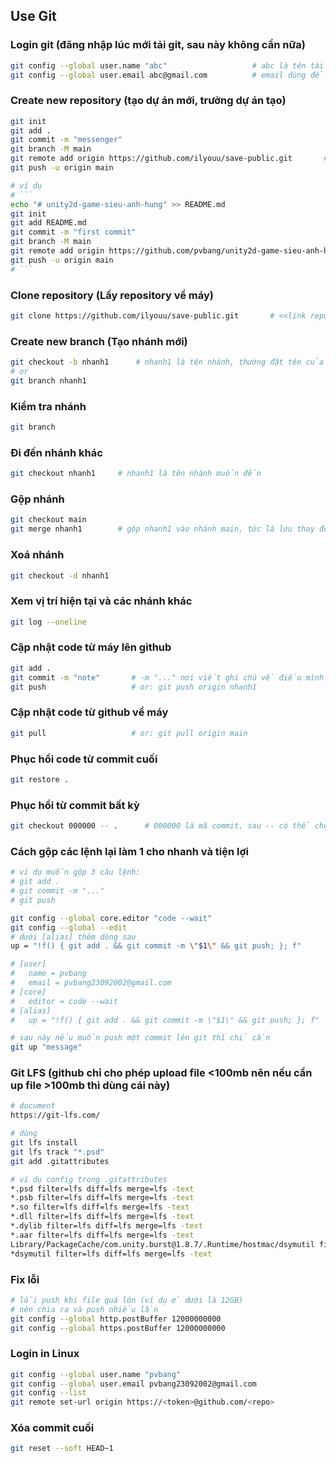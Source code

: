 ## Use Git

### Login git (đăng nhập lúc mới tải git, sau này không cần nữa)
```bash
git config --global user.name "abc"                   # abc là tên tài khoản git, cần vào github để tạo tài khoản trước
git config --global user.email abc@gmail.com          # email dùng để đăng ký tài khoản trên
```

### Create new repository (tạo dự án mới, trưởng dự án tạo)
```bash
git init
git add .
git commit -m "messenger"
git branch -M main
git remote add origin https://github.com/ilyouu/save-public.git       # <<link repository>>.git
git push -u origin main

# ví dụ
# ```
echo "# unity2d-game-sieu-anh-hung" >> README.md
git init
git add README.md
git commit -m "first commit"
git branch -M main
git remote add origin https://github.com/pvbang/unity2d-game-sieu-anh-hung.git
git push -u origin main
# ```
```

### Clone repository (Lấy repository về máy)
```bash
git clone https://github.com/ilyouu/save-public.git       # <<link repository>>.git
```

### Create new branch (Tạo nhánh mới)
```bash
git checkout -b nhanh1      # nhanh1 là tên nhánh, thường đặt tên của bản thân hoặc tính năng mới, ví dụ feature/cat-class
# or
git branch nhanh1
```

### Kiểm tra nhánh
```bash
git branch
```

### Đi đến nhánh khác
```bash
git checkout nhanh1     # nhanh1 là tên nhánh muốn đến
```

### Gộp nhánh
```bash
git checkout main
git merge nhanh1        # gộp nhanh1 vào nhánh main, tức là lưu thay đổi từ nhanh1 vào main
```

### Xoá nhánh
```bash
git checkout -d nhanh1
```

### Xem vị trí hiện tại và các nhánh khác
```bash
git log --oneline
```

### Cập nhật code từ máy lên github
```bash
git add .
git commit -m "note"       # -m "..." nơi viết ghi chú về điều mình vừa thực hiện, ví dụ: git commit -m "Fix: missing eat function" 
git push                   # or: git push origin nhanh1
```
### Cập nhật code từ github về máy
```bash
git pull                   # or: git pull origin main
```

### Phục hồi code từ commit cuối
```bash
git restore .
```

### Phục hồi từ commit bất kỳ
```bash
git checkout 000000 -- .      # 000000 là mã commit, sau -- có thể chọn file muốn phục hồi
```


### Cách gộp các lệnh lại làm 1 cho nhanh và tiện lợi
```bash
# ví dụ muốn gộp 3 câu lệnh: 
# git add . 
# git commit -m "..."
# git push

git config --global core.editor "code --wait"
git config --global --edit
# dưới [alias] thêm dòng sau 
up = "!f() { git add . && git commit -m \"$1\" && git push; }; f"

# [user]
# 	name = pvbang
# 	email = pvbang23092002@gmail.com
# [core]
# 	editor = code --wait
# [alias]
# 	up = "!f() { git add . && git commit -m \"$1\" && git push; }; f"

# sau này nếu muốn push một commit lên git thì chỉ cần
git up "message"
```

### Git LFS (github chỉ cho phép upload file <100mb nên nếu cần up file >100mb thì dùng cái này)
```bash
# document
https://git-lfs.com/

# dùng
git lfs install
git lfs track "*.psd"
git add .gitattributes

# ví dụ config trong .gitattributes
*.psd filter=lfs diff=lfs merge=lfs -text
*.psb filter=lfs diff=lfs merge=lfs -text
*.so filter=lfs diff=lfs merge=lfs -text
*.dll filter=lfs diff=lfs merge=lfs -text
*.dylib filter=lfs diff=lfs merge=lfs -text
*.aar filter=lfs diff=lfs merge=lfs -text
Library/PackageCache/com.unity.burst@1.8.7/.Runtime/hostmac/dsymutil filter=lfs diff=lfs merge=lfs -text
*dsymutil filter=lfs diff=lfs merge=lfs -text
```

### Fix lỗi
```bash
# lỗi push khi file quá lớn (ví dụ ở dưới là 12GB)
# nên chia ra và push nhiều lần 
git config --global http.postBuffer 12000000000
git config --global https.postBuffer 12000000000
```


### Login in Linux
```bash
git config --global user.name "pvbang"                   
git config --global user.email pvbang23092002@gmail.com 
git config --list
git remote set-url origin https://<token>@github.com/<repo>
```


### Xóa commit cuối
```sh
git reset --soft HEAD~1
```
